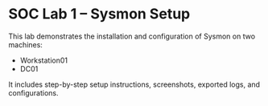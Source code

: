 # SOC Lab 1 – Sysmon Setup

This lab demonstrates the installation and configuration of Sysmon on two machines:
- Workstation01
- DC01

It includes step-by-step setup instructions, screenshots, exported logs, and configurations.
 